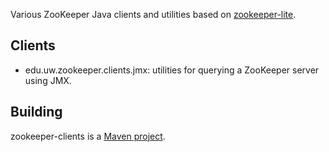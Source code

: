 Various ZooKeeper Java clients and utilities based on [zookeeper-lite](http://lisaglendenning.github.io/zookeeper-lite).

## Clients

- edu.uw.zookeeper.clients.jmx: utilities for querying a ZooKeeper server using JMX. 

## Building

zookeeper-clients is a [Maven project](http://maven.apache.org/).
